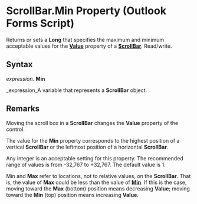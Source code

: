 
# ScrollBar.Min Property (Outlook Forms Script)

Returns or sets a  **Long** that specifies the maximum and minimum acceptable values for the **[Value](816e7e02-166c-e36e-4d0c-3e0af0187fe6.md)** property of a **[ScrollBar](9e0a0f3d-fb04-2180-3beb-306b09c10c01.md)**. Read/write.


## Syntax

 _expression_. **Min**

 _expression_A variable that represents a  **ScrollBar** object.


## Remarks

Moving the scroll box in a  **ScrollBar** changes the **Value** property of the control.

The value for the  **Min** property corresponds to the highest position of a vertical **ScrollBar** or the leftmost position of a horizontal **ScrollBar**.

Any integer is an acceptable setting for this property. The recommended range of values is from -32,767 to +32,767. The default value is 1.

Min and  **Max** refer to locations, not to relative values, on the **ScrollBar**. That is, the value of  **Max** could be less than the value of **[Min](ddff3579-3af5-f246-b6b6-679d96908e0c.md)**. If this is the case, moving toward the  **Max** (bottom) position means decreasing **Value**; moving toward the  **Min** (top) position means increasing **Value**.

